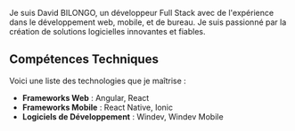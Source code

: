 Je suis David BILONGO, un développeur Full Stack avec de l'expérience dans le développement web, mobile, et de bureau. Je suis passionné par la création de solutions logicielles innovantes et fiables.

## Compétences Techniques
Voici une liste des technologies que je maîtrise :
- **Frameworks Web** : Angular, React
- **Frameworks Mobile** : React Native, Ionic
- **Logiciels de Développement** : Windev, Windev Mobile
